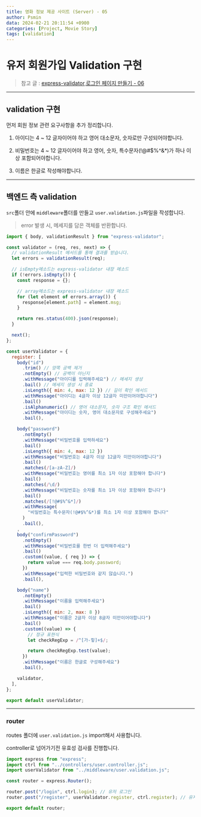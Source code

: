 ```yaml
---
title: 영화 정보 제공 사이트 (Server) - 05
author: Psmin
data: 2024-02-21 20:11:54 +0900
categories: [Project, Movie Story]
tags: [validation]
---
```


# 유저 회원가입 Validation 구현

> 참고 글 : [express-validator](https://psmin1994.github.io/posts/express-validator/),[로그인 페이지 만들기 - 06](https://psmin1994.github.io/posts/login-06/)

---

## validation 구현

먼저 회원 정보 관련 요구사항을 추가 정리합니다.

1. 아이디는 4 ~ 12 글자이어야 하고 영어 대소문자, 숫자로만 구성되어야합니다.

2. 비밀번호는 4 ~ 12 글자이어야 하고 영어, 숫자, 특수문자(!@#$%^&\*)가 하나 이상 포함되어야합니다.

3. 이름은 한글로 작성해야합니다.

---

## 백엔드 측 validation

`src`폴더 안에 `middleware`폴더를 만들고 `user.validation.js`파일을 작성합니다.

> error 발생 시, 메세지를 담은 객체를 반환합니다.

```js
import { body, validationResult } from "express-validator";

const validator = (req, res, next) => {
  // validationResult 메서드를 통해 결과를 받습니다.
  let errors = validationResult(req);

  // isEmpty메소드는 express-validator 내장 메소드
  if (!errors.isEmpty()) {
    const response = {};

    // array메소드는 express-validator 내장 메소드
    for (let element of errors.array()) {
      response[element.path] = element.msg;
    }

    return res.status(400).json(response);
  }

  next();
};

const userValidator = {
  register: [
    body("id")
      .trim() // 양쪽 공백 제거
      .notEmpty() // 공백이 아닌지
      .withMessage("아이디를 입력해주세요") // 메세지 생성
      .bail() // 메세지 생성 시 종료
      .isLength({ min: 4, max: 12 }) // 길이 확인 메서드
      .withMessage("아이디는 4글자 이상 12글자 미만이어야합니다")
      .bail()
      .isAlphanumeric() // 영어 대소문자, 숫자 구조 확인 메서드
      .withMessage("아이디는 숫자, 영어 대소문자로 구성해주세요")
      .bail(),

    body("password")
      .notEmpty()
      .withMessage("비밀번호를 입력하세요")
      .bail()
      .isLength({ min: 4, max: 12 })
      .withMessage("비밀번호는 4글자 이상 12글자 미만이어야합니다")
      .bail()
      .matches(/[a-zA-Z]/)
      .withMessage("비밀번호는 영어를 최소 1자 이상 포함해야 합니다")
      .bail()
      .matches(/\d/)
      .withMessage("비밀번호는 숫자를 최소 1자 이상 포함해야 합니다")
      .bail()
      .matches(/[!@#$%^&*]/)
      .withMessage(
        "비밀번호는 특수문자(!@#$%^&*)를 최소 1자 이상 포함해야 합니다"
      )
      .bail(),
    ,
    body("confirmPassword")
      .notEmpty()
      .withMessage("비밀번호를 한번 더 입력해주세요")
      .bail()
      .custom((value, { req }) => {
        return value === req.body.password;
      })
      .withMessage("입력한 비밀번호와 같지 않습니다.")
      .bail(),

    body("name")
      .notEmpty()
      .withMessage("이름을 입력해주세요")
      .bail()
      .isLength({ min: 2, max: 8 })
      .withMessage("이름은 2글자 이상 8글자 미만이어야합니다")
      .bail()
      .custom((value) => {
        // 정규 표현식
        let checkRegExp = /^[가-힣]+$/;

        return checkRegExp.test(value);
      })
      .withMessage("이름은 한글로 구성해주세요")
      .bail(),

    validator,
  ],
};

export default userValidator;
```

---

### router

routes 폴더에 `user.validation.js` import해서 사용합니다.

controller로 넘어가기전 유효성 검사를 진행합니다.

```js
import express from "express";
import ctrl from "../controllers/user.controller.js";
import userValidator from "../middleware/user.validation.js";

const router = express.Router();

router.post("/login", ctrl.login); // 유저 로그인
router.post("/register", userValidator.register, ctrl.register); // 유저 회원가입

export default router;
```
